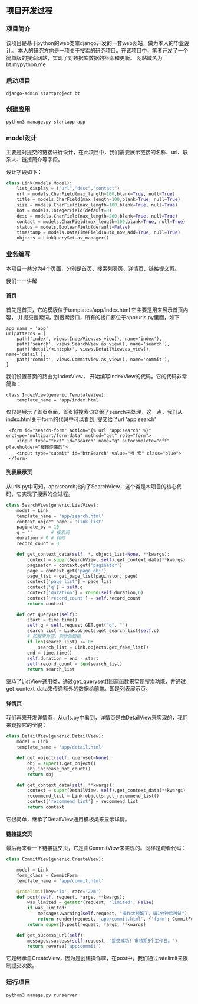 ## 项目开发过程

### 项目简介
该项目是基于python的web类库django开发的一套web网站，做为本人的毕业设计。
本人的研究方向是一项关于搜索的研究项目。在该项目中，笔者开发了一个简单版的搜索网站，实现了对数据库数据的检索和更新。 网站域名为bt.mypython.me

### 启动项目 
```
django-admin startproject bt 
```
### 创建应用
```
python3 manage.py startapp app
```

### model设计
主要是对提交的链接进行设计，在此项目中，我们需要展示链接的名称、url、联系人、链接简介等字段。

设计字段如下：
```python
class Link(models.Model):
    list_display = ("url","desc","contact")
    url = models.CharField(max_length=100,blank=True, null=True)
    title = models.CharField(max_length=100,blank=True, null=True)
    size = models.CharField(max_length=100,blank=True, null=True)
    hot = models.IntegerField(default=0)
    desc = models.CharField(max_length=200,blank=True, null=True)
    contact = models.CharField(max_length=100,blank=True, null=True)
    status = models.BooleanField(default=False)
    timestamp = models.DateTimeField(auto_now_add=True, null=True)
    objects = LinkQuerySet.as_manager()
```

### 业务编写

本项目一共分为4个页面，分别是首页、搜索列表页、详情页、链接提交页。

我们一一讲解

#### 首页

首先是首页，它的模版位于templates/app/index.html  它主要是用来展示首页内容， 并提交搜索词，到搜索接口，所有的接口都位于app/urls.py里面，如下
```
app_name = 'app'
urlpatterns = [
    path('index', views.IndexView.as_view(), name='index'),
    path('search', views.SearchView.as_view(), name='search'),
    path('detail/<int:pk>', views.DetailView.as_view(), name='detail'),
    path('commit', views.CommitView.as_view(), name='commit'),
]
```

我们设置首页的路由为IndexView， 开始编写IndexView的代码。它的代码非常简单：
```
class IndexView(generic.TemplateView):
    template_name = 'app/index.html'
```
仅仅是展示了首页页面，首页将搜索词交给了search来处理，这一点，我们从index.html关于form的代码中可以看到, 提交给了url 'app:search'
```
 <form id="search-form" action="{% url 'app:search' %}" enctype="multipart/form-data" method="get" role="form">
    <input type="text" id="search" name="q" autocomplete="off" placeholder="搜搜你懂的">
    <input type="submit" id="btnSearch" value="搜 索" class="blue">
 </form>
```

#### 列表展示页
从urls.py中可知，app:search指向了SearchView，这个类是本项目的核心代码，它实现了搜索的全过程。

```python
class SearchView(generic.ListView):
    model = Link
    template_name = 'app/search.html'
    context_object_name = 'link_list'
    paginate_by = 10
    q = ''       # 搜索词
    duration = 0 # 耗时
    record_count = 0

    def get_context_data(self, *, object_list=None, **kwargs):
        context = super(SearchView, self).get_context_data(**kwargs)
        paginator = context.get('paginator')
        page = context.get('page_obj')
        page_list = get_page_list(paginator, page)
        context['page_list'] = page_list
        context['q'] = self.q
        context['duration'] = round(self.duration,6)
        context['record_count'] = self.record_count
        return context

    def get_queryset(self):
        start = time.time()
        self.q = self.request.GET.get("q", "")
        search_list = Link.objects.get_search_list(self.q)
        # 如搜索为空，则放假数据
        if len(search_list) <= 0:
            search_list = Link.objects.get_fake_list()
        end = time.time()
        self.duration = end - start
        self.record_count = len(search_list)
        return search_list
```
继承了ListView通用类，通过get_queryset()回调函数来实现搜索功能，并通过get_context_data来传递额外的数据给前端。即是列表展示页。

#### 详情页

我们再来开发详情页，从urls.py中看到，详情页是由DetailView来实现的，我们来窥探它的全貌：
```python
class DetailView(generic.DetailView):
    model = Link
    template_name = 'app/detail.html'

    def get_object(self, queryset=None):
        obj = super().get_object()
        obj.increase_hot_count()
        return obj

    def get_context_data(self, **kwargs):
        context = super(DetailView, self).get_context_data(**kwargs)
        recommend_list = Link.objects.get_recommend_list()
        context['recommend_list'] = recommend_list
        return context
```
它很简单，继承了DetailView通用模板类来显示详情。

#### 链接提交页

最后再来看一下链接提交页，它是由CommitView来实现的。同样是观看代码：
```python
class CommitView(generic.CreateView):

    model = Link
    form_class = CommitForm
    template_name = 'app/commit.html'

    @ratelimit(key='ip', rate='2/m')
    def post(self, request, *args, **kwargs):
        was_limited = getattr(request, 'limited', False)
        if was_limited:
            messages.warning(self.request, "操作太频繁了，请1分钟后再试")
            return render(request, 'app/commit.html', {'form': CommitForm()})
        return super().post(request, *args, **kwargs)

    def get_success_url(self):
        messages.success(self.request, "提交成功! 审核期3个工作日。")
        return reverse('app:commit')
```
它是继承自CreateView，因为是创建操作嘛，在post中，我们通过ratelimit来限制提交次数。

### 运行项目
```
python3 manage.py runserver
```

